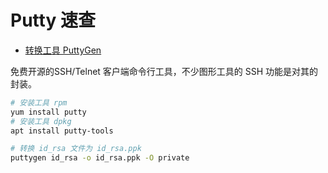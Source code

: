 # Putty 速查

- [转换工具 PuttyGen](https://www.puttygen.com/download-putty)

免费开源的SSH/Telnet 客户端命令行工具，不少图形工具的 SSH 功能是对其的封装。

```bash
# 安装工具 rpm
yum install putty
# 安装工具 dpkg
apt install putty-tools
```

```bash
# 转换 id_rsa 文件为 id_rsa.ppk
puttygen id_rsa -o id_rsa.ppk -O private
```

